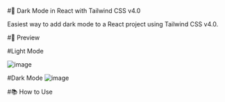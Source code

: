 #🌙 Dark Mode in React with Tailwind CSS v4.0

Easiest way to add dark mode to a React project using Tailwind CSS v4.0.

#📸 Preview

#Light Mode

![image](https://github.com/user-attachments/assets/bbc51bdd-99d4-43d5-bbaf-08926e08b4f8)

#Dark Mode
![image](https://github.com/user-attachments/assets/00b1705d-f822-4608-af95-cdb4aa5fe0d9)


#📚 How to Use
